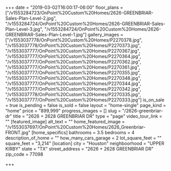 +++
date = "2019-03-02T16:00:17-06:00"
floor_plans = ["/v1553284723/OnPoint%20Custom%20Homes/2626-GREENBRIAR-Sales-Plan-Level-2.jpg", "/v1553284724/OnPoint%20Custom%20Homes/2626-GREENBRIAR-Sales-Plan-Level-3.jpg", "/v1553284724/OnPoint%20Custom%20Homes/2626-GREENBRIAR-Sales-Plan-Level-1.jpg"]
gallery_images = ["/v1553037778/OnPoint%20Custom%20Homes/P2270378.jpg", "/v1553037778/OnPoint%20Custom%20Homes/P2270373.jpg", "/v1553037777/OnPoint%20Custom%20Homes/P2270367.jpg", "/v1553037777/OnPoint%20Custom%20Homes/P2270364.jpg", "/v1553037777/OnPoint%20Custom%20Homes/P2270362.jpg", "/v1553037777/OnPoint%20Custom%20Homes/P2270361.jpg", "/v1553037777/OnPoint%20Custom%20Homes/P2270355.jpg", "/v1553037777/OnPoint%20Custom%20Homes/P2270348.jpg", "/v1553037777/OnPoint%20Custom%20Homes/P2270344.jpg", "/v1553037777/OnPoint%20Custom%20Homes/P2270342.jpg", "/v1553037778/OnPoint%20Custom%20Homes/P2270335.jpg", "/v1553037777/OnPoint%20Custom%20Homes/P2270333.jpg"]
is_on_sale = true
is_pending = false
is_sold = false
layout = "home-single"
page_kind = "home"
price = "899,999"
progress_images = []
slug = "/2626-greenbriar-dr"
title = "2626 + 2628 GREENBRIAR DR"
type = "page"
video_tour_link = ""
[featured_image]
alt_text = ""
home_featured_image = "/v1553037697/OnPoint%20Custom%20Homes/2626_Greenbriar-FRONT.jpg"
[home_specifics]
bathrooms = 3.5
bedrooms = 4
description_of_home = ""
how_many_cars_garage = 2
lot_square_feet = ""
square_feet = "3,214"
[location]
city = "Houston"
neighboorhood = "UPPER KIRBY"
state = "TX"
street_address = "2626 + 2628 GREENBRIAR DR"
zip_code = 77098

+++
